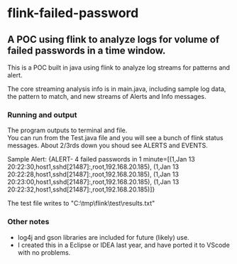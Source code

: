# flink-failed-password
## A POC using flink to analyze logs for volume of failed passwords in a time window.

This is a POC built in java using flink to analyze log streams for patterns and alert.

The core streaming analysis info is in main.java, including sample log data, the pattern to match, and new streams of Alerts and Info messages.

### Running and output
The program outputs to terminal and file.  
You can run from the Test.java file and you will see a bunch of flink status messages.  About 2/3rds down you shoud see ALERTS and EVENTS.

Sample Alert: {ALERT- 4 failed passwords in 1 minute=[(1,Jan 13 20:22:30,host1,sshd[21487]:,root,192.168.20.185), (1,Jan 13 20:22:28,host1,sshd[21487]:,root,192.168.20.185), (1,Jan 13 20:23:00,host1,sshd[21487]:,root,192.168.20.185), (1,Jan 13 20:22:32,host1,sshd[21487]:,root,192.168.20.185)]}

The test file writes to "C:\\tmp\\flink\\test\\results.txt"

### Other notes
* log4j and gson libraries are included for future (likely) use.
* I created this in a Eclipse or IDEA last year, and have ported it to VScode with no problems.
